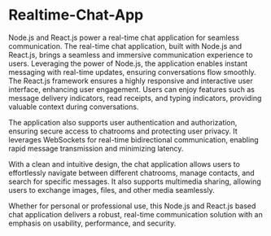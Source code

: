 # Realtime-Chat-App
 Node.js and React.js power a real-time chat application for seamless communication.
The real-time chat application, built with Node.js and React.js, brings a seamless and immersive communication experience to users. Leveraging the power of Node.js, the application enables instant messaging with real-time updates, ensuring conversations flow smoothly. The React.js framework ensures a highly responsive and interactive user interface, enhancing user engagement. Users can enjoy features such as message delivery indicators, read receipts, and typing indicators, providing valuable context during conversations.

The application also supports user authentication and authorization, ensuring secure access to chatrooms and protecting user privacy. It leverages WebSockets for real-time bidirectional communication, enabling rapid message transmission and minimizing latency.

With a clean and intuitive design, the chat application allows users to effortlessly navigate between different chatrooms, manage contacts, and search for specific messages. It also supports multimedia sharing, allowing users to exchange images, files, and other media seamlessly.

Whether for personal or professional use, this Node.js and React.js based chat application delivers a robust, real-time communication solution with an emphasis on usability, performance, and security.
